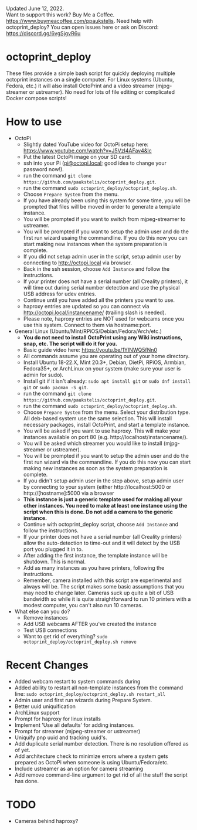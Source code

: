 Updated June 12, 2022.  
Want to support this work? Buy Me a Coffee. https://www.buymeacoffee.com/ppaukstelis.
Need help with octoprint_deploy? You can open issues here or ask on Discord: https://discord.gg/6vgSjgvR6u
# octoprint_deploy
These files provide a simple bash script for quickly deploying multiple octoprint instances on a single computer. For Linux systems (Ubuntu, Fedora, etc.) it will also install OctoPrint and a video streamer (mjpg-streamer or ustreamer). No need for lots of file editing or complicated Docker compose scripts!

# How to use
* OctoPi
  * Slightly dated YouTube video for OctoPi setup here: https://www.youtube.com/watch?v=J5VzI4AFav4&lc
  * Put the latest OctoPi image on your SD card.
  * ssh into your Pi (pi@octopi.local; good idea to change your password now!).
  * run the command `git clone https://github.com/paukstelis/octoprint_deploy.git`.
  * run the command `sudo octoprint_deploy/octoprint_deploy.sh`.
  * Choose `Prepare System` from the menu.
  * If you have already been using this system for some time, you will be prompted that files will be moved in order to generate a template instance.
  * You will be prompted if you want to switch from mjpeg-streamer to ustreamer.
  * You will be prompted if you want to setup the admin user and do the first run wizard usaing the commandline. If you do this now you can start making new instances when the system preparation is complete.
  * If you did not setup admin user in the script, setup admin user by connecting to http://octopi.local via browser.
  * Back in the ssh session, choose `Add Instance` and follow the instructions.
  * If your printer does not have a serial number (all Creality printers), it will time out during serial number detection and use the physical USB address for udev entries.
  * Continue until you have added all the printers you want to use.
  * haproxy entries are updated so you can connect via http://octopi.local/instancename/ (trailing slash is needed).
  * Please note, haproxy entries are NOT used for webcams once you use this system. Connect to them via hostname:port.
* General Linux (Ubuntu/Mint/RPiOS/Debian/Fedora/Arch/etc.)
  * __You do not need to install OctoPrint using any Wiki instructions, snap, etc. The script will do it for you.__
  * Basic guide video here: https://youtu.be/1YINWQ5fNn0
  * All commands assume you are operating out of your home directory.
  * Install Ubuntu 18-22.X, Mint 20.3+, Debian, DietPi, RPiOS, Armbian, Fedora35+, or ArchLinux on your system (make sure your user is admin for sudo).
  * Install git if it isn't already: `sudo apt install git` or `sudo dnf install git` or `sudo pacman -S git`.
  * run the command `git clone https://github.com/paukstelis/octoprint_deploy.git`.
  * run the command `sudo octoprint_deploy/octoprint_deploy.sh`.
  * Choose `Prepare System` from the menu. Select your distribution type. All deb-based system use the same selection. This will install necessary packages, install OctoPrint, and start a template instance.
  * You will be asked if you want to use haproxy. This will make your instances available on port 80 (e.g. http://localhost/instancename/).
  * You will be asked which streamer you would like to install (mjpg-streamer or ustreamer).
  * You will be prompted if you want to setup the admin user and do the first run wizard via the commandline. If you do this now you can start making new instances as soon as the system preparation is complete.
  * If you didn't setup admin user in the step above, setup admin user by connecting to your system (either http://localhost:5000 or http://[hostname]:5000 via a browser
  * __This instance is just a generic template used for making all your other instances. You need to make at least one instance using the script when this is done. Do not add a camera to the generic instance.__
  * Continue with octoprint_deploy script, choose `Add Instance` and follow the instructions.
  * If your printer does not have a serial number (all Creality printers) allow the auto-detection to time-out and it will detect by the USB port you plugged it in to.
  * After adding the first instance, the template instance will be shutdown. This is normal.
  * Add as many instances as you have printers, following the instructions.
  * Remember, camera installed with this script are experimental and always will be. The script makes some basic assumptions that you may need to change later. Cameras suck up quite a bit of USB bandwidth so while it is quite straightforward to run 10 printers with a modest computer, you can't also run 10 cameras.
* What else can you do?
  * Remove instances
  * Add USB webcams AFTER you've created the instance
  * Test USB connections
  * Want to get rid of everything? `sudo octoprint_deploy/octoprint_deploy.sh remove`
# Recent Changes
* Added webcam restart to system commands during
* Added ability to restart all non-template instances from the command line: `sudo octoprint_deploy/octoprint_deploy.sh restart_all`
* Admin user and first run wizards during Prepare System.
* Better uuid uniquification
* ArchLinux support
* Prompt for haproxy for linux installs
* Implement 'Use all defaults' for adding instances.
* Prompt for streamer (mjpeg-streamer or ustreamer)
* Uniquify pnp uuid and tracking uuid's.
* Add duplicate serial number detection. There is no resolution offered as of yet.
* Add architecture check to minimize errors where a system gets prepared as OctoPi when someone is using Ubuntu/Fedora/etc.
* Include ustreamer as an option for camera streaming
* Add remove command-line argument to get rid of all the stuff the script has done.
# TODO
* Cameras behind haproxy?


